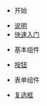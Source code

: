 
- 开始
* [说明](/description.md)
* [快速入门](/quickStart.md)

- 基本组件
* [按钮](/base/button.md)
- 表单组件
* [复选框](/form/checkbox.md)